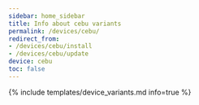 ```yaml
---
sidebar: home_sidebar
title: Info about cebu variants
permalink: /devices/cebu/
redirect_from:
- /devices/cebu/install
- /devices/cebu/update
device: cebu
toc: false
---
```

{% include templates/device_variants.md info=true %}
